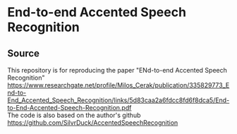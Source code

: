 # End-to-end Accented Speech Recognition
## Source
This repository is for reproducing the paper "ENd-to-end Accented Speech Recognition"  <https://www.researchgate.net/profile/Milos_Cerak/publication/335829773_End-to-End_Accented_Speech_Recognition/links/5d83caa2a6fdcc8fd6f8dca5/End-to-End-Accented-Speech-Recognition.pdf>  
The code is also based on the author's github <https://github.com/SilvrDuck/AccentedSpeechRecognition>
